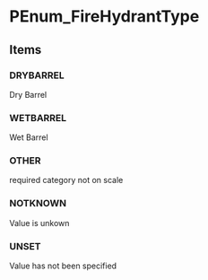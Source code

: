 # PEnum_FireHydrantType
<!-- end of short definition -->

## Items

### DRYBARREL
Dry Barrel

### WETBARREL
Wet Barrel

### OTHER
required category not on scale

### NOTKNOWN
Value is unkown

### UNSET
Value has not been specified
